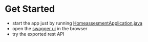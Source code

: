 # Get Started

 - start the app just by running [HomeassesmentApplication.java](src%2Fmain%2Fjava%2Fcom%2Fexample%2Fhomeassesment%2FHomeassesmentApplication.java)
 - open the [swagger ui](http://localhost:8080/swagger-ui/index.html) in the browser
 - try the exported rest API
